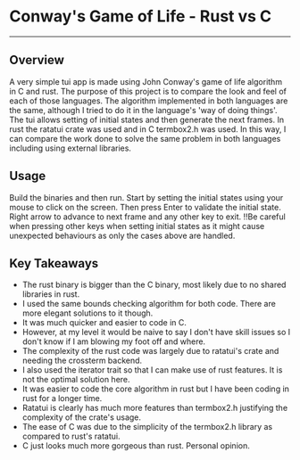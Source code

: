 # Conway's Game of Life - Rust vs C
---

## Overview
A very simple tui app is made using John Conway's game of life algorithm in C and rust.
The purpose of this project is to compare the look and feel of each of those languages.
The algorithm implemented in both languages are the same, although I tried to do it in the language's 'way of doing things'.
The tui allows setting of initial states and then generate the next frames.
In rust the ratatui crate was used and in C termbox2.h was used.
In this way, I can compare the work done to solve the same problem in both languages including using external libraries.

## Usage
Build the binaries and then run.
Start by setting the initial states using your mouse to click on the screen.
Then press Enter to validate the initial state.
Right arrow to advance to next frame and any other key to exit.
!!Be careful when pressing other keys when setting initial states as it might cause unexpected behaviours as only the cases above are handled.

## Key Takeaways
* The rust binary is bigger than the C binary, most likely due to no shared libraries in rust.
* I used the same bounds checking algorithm for both code. There are more elegant solutions to it though.
* It was much quicker and easier to code in C.
* However, at my level it would be naive to say I don't have skill issues so I don't know if I am blowing my foot off and where.
* The complexity of the rust code was largely due to ratatui's crate and needing the crossterm backend.
* I also used the iterator trait so that I can make use of rust features. It is not the optimal solution here.
* It was easier to code the core algorithm in rust but I have been coding in rust for a longer time.
* Ratatui is clearly has much more features than termbox2.h justifying the complexity of the crate's usage.
* The ease of C was due to the simplicity of the termbox2.h library as compared to rust's ratatui.
* C just looks much more gorgeous than rust. Personal opinion.
